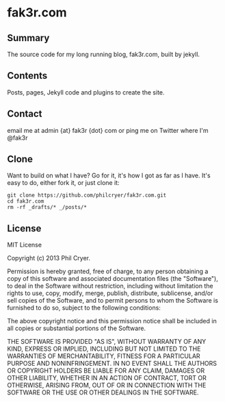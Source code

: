 fak3r.com
=========

## Summary

The source code for my long running blog, fak3r.com, built by jekyll.

## Contents

Posts, pages, Jekyll code and plugins to create the site.

## Contact

email me at admin {at} fak3r {dot} com or ping me on Twitter where I'm @fak3r

## Clone

Want to build on what I have? Go for it, it's how I got as far as I have. It's easy to do, either fork it, or just clone it:

    git clone https://github.com/philcryer/fak3r.com.git
    cd fak3r.com
    rm -rf _drafts/* _/posts/*

## License 

MIT License

Copyright (c) 2013 Phil Cryer.

Permission is hereby granted, free of charge, to any person obtaining a copy of this software and associated documentation files (the "Software"), to deal in the Software without restriction, including without limitation the rights to use, copy, modify, merge, publish, distribute, sublicense, and/or sell copies of the Software, and to permit persons to whom the Software is furnished to do so, subject to the following conditions:

The above copyright notice and this permission notice shall be included in all copies or substantial portions of the Software.

THE SOFTWARE IS PROVIDED "AS IS", WITHOUT WARRANTY OF ANY KIND, EXPRESS OR IMPLIED, INCLUDING BUT NOT LIMITED TO THE WARRANTIES OF MERCHANTABILITY, FITNESS FOR A PARTICULAR PURPOSE AND NONINFRINGEMENT. IN NO EVENT SHALL THE AUTHORS OR COPYRIGHT HOLDERS BE LIABLE FOR ANY CLAIM, DAMAGES OR OTHER LIABILITY, WHETHER IN AN ACTION OF CONTRACT, TORT OR OTHERWISE, ARISING FROM, OUT OF OR IN CONNECTION WITH THE SOFTWARE OR THE USE OR OTHER DEALINGS IN THE SOFTWARE.
